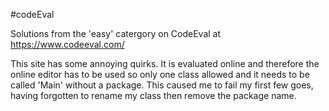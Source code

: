#codeEval

Solutions from the 'easy' catergory on CodeEval at https://www.codeeval.com/

This site has some annoying quirks.  It is evaluated online and therefore the online
editor has to be used so only one class allowed and it needs to be called 'Main'
without a package.
This caused me to fail my first few goes, having forgotten to rename my class then
remove the package name.
